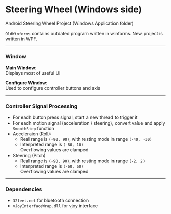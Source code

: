# Steering Wheel (Windows side)

Android Steering Wheel Project (Windows Application folder)

`OldWinforms` contains outdated program written in winforms. New project is written in WPF.

------

### Window  

__Main Window__:  
Displays most of useful UI  

__Configure Window__:  
Used to configure controller buttons and axis  

------

### Controller Signal Processing  

* For each button press signal, start a new thread to trigger it  
* For each motion signal (acceleration / steering), convert value and apply `SmoothStep` function  
* Acceleraion (Roll):  
  * Real range is `(-90, 90)`, with resting mode in range `(-40, -30)`  
  * Interpreted range is `(-80, 10)`  
    Overflowing values are clamped  
* Steering (Pitch)  
  * Real range is `(-90, 90)`, with resting mode in range `(-2, 2)`  
  * Interpreted range is `(-60, 60)`  
    Overflowing values are clamped  

------

### Dependencies  
* `32feet.net` for bluetooth connection  
* `vJoyInterfaceWrap.dll` for vjoy interface  